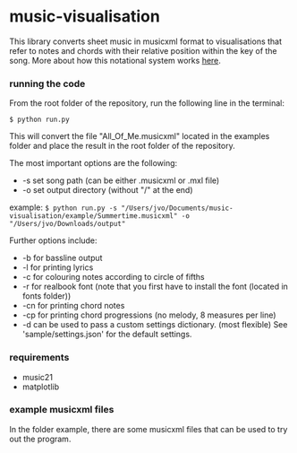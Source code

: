 # music-visualisation

This library converts sheet music in musicxml format to visualisations that refer to notes and chords with their relative position within the key of the song. More about how this notational system works [here](https://integerbook.com/about). 

### running the code
From the root folder of the repository, run the following line in the terminal:

``` $ python run.py ```

This will convert the file "All_Of_Me.musicxml" located in the examples folder and place the result in the root folder of the repository. 

The most important options are the following:
- -s set song path (can be either .musicxml or .mxl file)
- -o set output directory  (without "/" at the end)

example: 
``` $ python run.py -s "/Users/jvo/Documents/music-visualisation/example/Summertime.musicxml" -o "/Users/jvo/Downloads/output" ```

Further options include:
- -b for bassline output
- -l for printing lyrics
- -c for colouring notes according to circle of fifths
- -r for realbook font (note that you first have to install the font (located in fonts folder))
- -cn for printing chord notes
- -cp for printing chord progressions (no melody, 8 measures per line)
- -d <path-to-settings-dictionary> can be used to pass a custom settings dictionary. (most flexible) See 'sample/settings.json' for the default settings.

### requirements
- music21
- matplotlib


### example musicxml files
In the folder example, there are some musicxml files that can be used to try out the program. 